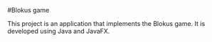 #Blokus game

This project is an application that implements the Blokus game. It is developed using Java and JavaFX.


